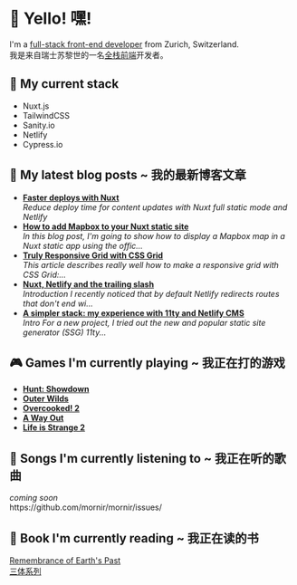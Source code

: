 <h1>👋 Yello! 嘿!</h1>

<p>I'm a <a href="https://full-stack.netlify.app/">full-stack front-end developer</a> from Zurich, Switzerland. <br />
我是来自瑞士苏黎世的一名<a href="https://full-stack.netlify.app/">全栈前端</a>开发者。</p>

<h2>🍔 My current stack</h2>

<ul>
  <li>Nuxt.js</li>

  <li>TailwindCSS</li>

  <li>Sanity.io</li>

  <li>Netlify</li>

  <li>Cypress.io</li>
</ul>

<h2>📝 My latest blog posts ~ 我的最新博客文章</h2>
 
<ul>
    <li> <a href="https:&#x2F;&#x2F;dev.to&#x2F;mornir&#x2F;faster-deploys-with-nuxt-22hi"><b>Faster deploys with Nuxt</b></a><br/><i>Reduce deploy time for content updates with Nuxt full static mode and Netlify</i></li>
    <li> <a href="https:&#x2F;&#x2F;dev.to&#x2F;mornir&#x2F;how-to-add-mapbox-to-your-nuxt-static-site-b59"><b>How to add Mapbox to your Nuxt static site</b></a><br/><i>In this blog post, I&#39;m going to show how to display a Mapbox map in a Nuxt static app using the offic...</i></li>
    <li> <a href="https:&#x2F;&#x2F;dev.to&#x2F;mornir&#x2F;truly-responsive-grid-with-css-grid-3c46"><b>Truly Responsive Grid with CSS Grid</b></a><br/><i>This article describes really well how to make a responsive grid with CSS Grid:...</i></li>
    <li> <a href="https:&#x2F;&#x2F;dev.to&#x2F;mornir&#x2F;nuxt-netlify-and-the-trailing-slash-3gge"><b>Nuxt, Netlify and the trailing slash</b></a><br/><i>Introduction   I recently noticed that by default Netlify redirects routes that don&#39;t end wi...</i></li>
    <li> <a href="https:&#x2F;&#x2F;dev.to&#x2F;mornir&#x2F;a-simpler-stack-my-experience-with-11ty-and-netlify-cms-346p"><b>A simpler stack: my experience with 11ty and Netlify CMS</b></a><br/><i>Intro   For a new project, I tried out the new and popular static site generator (SSG) 11ty...</i></li>
</ul>
 
<h2>🎮 Games I'm currently playing ~ 我正在打的游戏</h2>

<ul>
    <li><a href="https://store.steampowered.com/agecheck/app/594650/"><b>Hunt: Showdown</b></a></li>
    <li><a href="https://store.steampowered.com/agecheck/app/753640/"><b>Outer Wilds</b></a></li>
    <li><a href="https://store.steampowered.com/agecheck/app/728880/"><b>Overcooked! 2</b></a></li>
    <li><a href="https://store.steampowered.com/agecheck/app/1222700/"><b>A Way Out</b></a></li>
    <li><a href="https://store.steampowered.com/agecheck/app/532210/"><b>Life is Strange 2</b></a></li>
</ul>

<h2>🎵 Songs I'm currently listening to ~ 我正在听的歌曲</h2>

<p><em>coming soon</em> <br />
https://github.com/mornir/mornir/issues/</p>

<h2>📖 Book I'm currently reading ~ 我正在读的书</h2>

<p><a href="https://en.wikipedia.org/wiki/Remembrance_of_Earth%27s_Past">Remembrance of Earth's Past</a> <br />
<a href="https://baike.baidu.com/item/%E4%B8%89%E4%BD%93/5739303">三体系列</a></p>